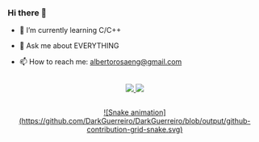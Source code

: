 ### Hi there 👋


- 🌱 I’m currently learning C/C++
- 💬 Ask me about EVERYTHING
- 📫 How to reach me: albertorosaeng@gmail.com
 
   ##
   
<div align="center">
  <a href="https://github.com/DarkGuerreiro">
  <img height="180em" src="https://github-readme-stats.vercel.app/api?username=DarkGuerreiro&show_icons=true&theme=dracula&include_all_commits=true&count_private=true"/>
  <img height="180em" src="https://github-readme-stats.vercel.app/api/top-langs/?username=DarkGuerreiro&layout=compact&langs_count=7&theme=dracula"/>
</div>
  
  ##
 
<div align="center"> 
  ![Snake animation](https://github.com/DarkGuerreiro/DarkGuerreiro/blob/output/github-contribution-grid-snake.svg)
</div>
